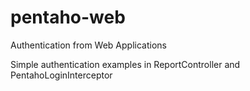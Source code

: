 # pentaho-web
Authentication from Web Applications

Simple authentication examples in ReportController and PentahoLoginInterceptor 
